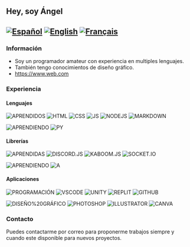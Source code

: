 
## Hey, soy Ángel
## [![Español](https://img.shields.io/badge/Original-ES-000000?style=for-the-badge)](/README.md) [![English](https://img.shields.io/badge/Translation-EN-000000?style=for-the-badge)](/README-EN.md) [![Français](https://img.shields.io/badge/Traduction-FR-000000?style=for-the-badge)](/README-FR)
### Información
- Soy un programador amateur con experiencia en multiples lenguajes.
- También tengo conocimientos de diseño gráfico.
- https://www.web.com

### Experiencia
#### Lenguajes
![APRENDIDOS](https://img.shields.io/badge/APRENDIDOS-000000?style=for-the-badge)
![HTML](https://img.shields.io/badge/HTML-8/10-E34C26?style=for-the-badge)
![CSS](https://img.shields.io/badge/CSS-7/10-264DE4?style=for-the-badge)
![JS](https://img.shields.io/badge/JS-7/10-f0DB4F?style=for-the-badge)
![NODEJS](https://img.shields.io/badge/NODEJS-7/10-68A063?style=for-the-badge)
![MARKDOWN](https://img.shields.io/badge/MARKDOWN-6/10-000000?style=for-the-badge)

![APRENDIENDO](https://img.shields.io/badge/APRENDIENDO-000000?style=for-the-badge)
![PY](https://img.shields.io/badge/PYTHON-APRENDIENDO-4B8BBE?style=for-the-badge)
#### Librerías
![APRENDIDAS](https://img.shields.io/badge/APRENDIDOS-000000?style=for-the-badge)
![DISCORD.JS](https://img.shields.io/badge/DISCORD.JS-9/10-5865F2?style=for-the-badge)
![KABOOM.JS](https://img.shields.io/badge/KABOOM.JS-8/10-red?style=for-the-badge)
![SOCKET.IO](https://img.shields.io/badge/SOCKET.IO-7/10-000000?style=for-the-badge)

![APRENDIENDO](https://img.shields.io/badge/APRENDIENDO-000000?style=for-the-badge)
![A](https://img.shields.io/badge/A-000000?style=for-the-badge)
#### Aplicaciones
![PROGRAMACIÓN](https://img.shields.io/badge/PROGRAMACIÓN-000000?style=for-the-badge)
![VSCODE](https://img.shields.io/badge/VSCODE-8/10-0078D7?style=for-the-badge)
![UNITY](https://img.shields.io/badge/UNITY-5/10-222C37?style=for-the-badge)
![REPLIT](https://img.shields.io/badge/REPLIT-9/10-B9B9B9?style=for-the-badge)
![GITHUB](https://img.shields.io/badge/GITHUB-7/10-333?style=for-the-badge)

![DISEÑO%20GRÁFICO](https://img.shields.io/badge/DISEÑO%20GRÁFICO-000000?style=for-the-badge)
![PHOTOSHOP](https://img.shields.io/badge/PHOTOSHOP-7/10-8BC3FC?style=for-the-badge)
![ILLUSTRATOR](https://img.shields.io/badge/ILLUSTRATOR-6/10-FBBB4D?style=for-the-badge)
![CANVA](https://img.shields.io/badge/CANVA-8/10-2A89DA?style=for-the-badge)
### Contacto
Puedes contactarme por correo para proponerme trabajos siempre y cuando este disponible para nuevos proyectos.
